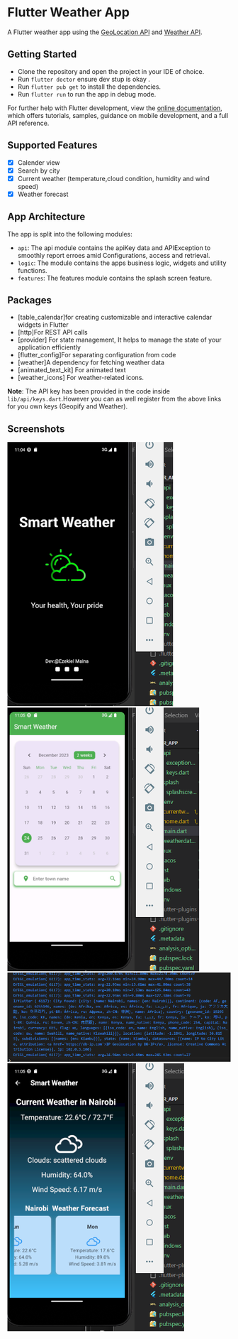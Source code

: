 
# Flutter Weather App

A Flutter weather app using the  [GeoLocation API](https://www.geoapify.com/) and [Weather API](https://home.openweathermap.org/).

## Getting Started

- Clone the repository and open the project in your IDE of choice.
- Run `flutter doctor` ensure dev stup is okay .
- Run `flutter pub get` to install the dependencies.
- Run `flutter run` to run the app in debug mode.


For further help with Flutter development, view the
[online documentation](https://docs.flutter.dev/), which offers tutorials,
samples, guidance on mobile development, and a full API reference.

## Supported Features

- [x] Calender view
- [x] Search by city
- [x] Current weather (temperature,cloud condition, humidity and wind speed)
- [x] Weather forecast

## App Architecture

 The app is split into the following modules:

- `api`: The api module contains the apiKey data and APIException to smoothly report erroes amid Configurations, access and retrieval.
- `logic`: The module contains the apps business logic, widgets and utility functions.
- `features`: The features module contains the splash screen feature. 


## Packages 

- [table_calendar]for creating customizable and interactive calendar widgets in Flutter
- [http]For REST API calls
- [provider] For state management, It helps to manage the state of your application efficiently
- [flutter_config]For separating configuration from code
- [weather]A dependency for fetching weather data
- [animated_text_kit] For animated text 
- [weather_icons] For weather-related icons.

**Note**: The API key has been provided in the code inside `lib/api/keys.dart`.However you can as well register from the above links for you own keys (Geopify and Weather).


## Screenshots
![Splash Screen](https://github.com/EzekielMaina/weather-app/blob/main/assets/app/splash.png)
![Home](https://github.com/EzekielMaina/weather-app/blob/main/assets/app/home.png)
![Geopify API Response](https://github.com/EzekielMaina/weather-app/blob/main/assets/app/location.png)
![Weather Data](https://github.com/EzekielMaina/weather-app/blob/main/assets/app/weather.png)

